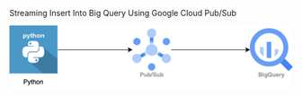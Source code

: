 Streaming Insert Into Big Query Using Google Cloud Pub/Sub


  ![Alt text](https://github.com/fakrifarid/Streaming-Data-Project/blob/main/flowdiagram.png)
